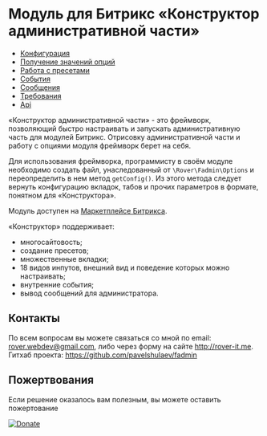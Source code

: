 # Модуль для Битрикс «Конструктор административной части»
* [Конфигурация](./doc/config.md)
* [Получение значений опций](./doc/options.md)
* [Работа с пресетами](./doc/presets.md)
* [События](./doc/events.md)
* [Сообщения](./doc/messages.md)
* [Требования](./doc/requirements.md)
* [Api](./doc/api.md)

«Конструктор административной части» - это фреймворк, позволяющий быстро настраивать и запускать административную часть для модулей Битрикс. Отрисовку административной части и работу с опциями модуля фреймворк берет на себя. 

Для использования фреймворка, программисту в своём модуле необходимо создать файл, унаследованный от `\Rover\Fadmin\Options` и переопределить в нем метод `getConfig()`. Из этого метода следует вернуть конфигурацию вкладок, табов и прочих параметров в формате, понятном для «Конструктора».

Модуль доступен на [Маркетплейсе Битрикса](http://marketplace.1c-bitrix.ru/solutions/rover.fadmin/).

«Конструктор» поддерживает:
* многосайтовость;
* создание пресетов;
* множественные вкладки;
* 18 видов инпутов, внешний вид и поведение которых можно настраивать;
* внутренние события;
* вывод сообщений для администратора.

## Контакты
По всем вопросам вы можете связаться со мной по email: rover.webdev@gmail.com, либо через форму на сайте http://rover-it.me. Гитхаб проекта: https://github.com/pavelshulaev/fadmin

## Пожертвования
Если решение оказалось вам полезным, вы можете оставить пожертование

[![Donate](https://img.shields.io/badge/Donate-PayPal-green.svg)](https://www.paypal.com/cgi-bin/webscr?cmd=_s-xclick&hosted_button_id=2STAMDSM7E3BG)